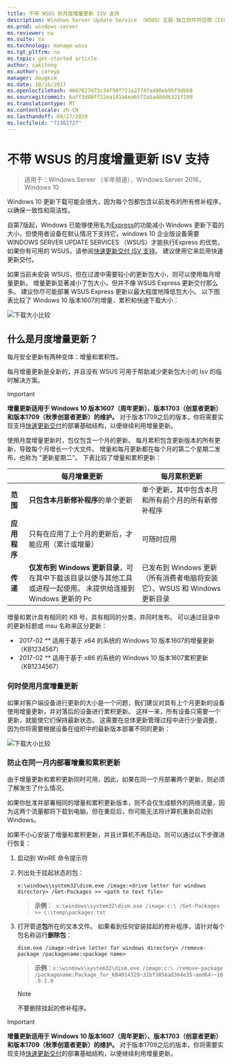 ```yaml
---
title: 不带 WSUS 的月度增量更新 ISV 支持
description: Windows Server Update Service （WSUS）主题-独立软件供应商（ISV）如何暂时使用月度增量更新，而不是使用 WSUS Express 更新交付来减小包大小
ms.prod: windows-server
ms.reviewer: na
ms.suite: na
ms.technology: manage-wsus
ms.tgt_pltfrm: na
ms.topic: get-started article
author: sakitong
ms.author: coreyp
manager: dougkim
ms.date: 10/16/2017
ms.openlocfilehash: 4607827d73c34f50f721a2774fa498eb95f9dbb8
ms.sourcegitcommit: 6aff3d88ff22ea141a6ea6572a5ad8dd6321f199
ms.translationtype: MT
ms.contentlocale: zh-CN
ms.lasthandoff: 09/27/2019
ms.locfileid: "71361727"
---
```

# <a name="monthly-delta-update-isv-support-without-wsus"></a>不带 WSUS 的月度增量更新 ISV 支持

>适用于：Windows Server （半年频道），Windows Server 2016，Windows 10

Windows 10 更新下载可能会很大，因为每个包都包含以前发布的所有修补程序，以确保一致性和简洁性。  

自第7版起，Windows 已能够使用名为[Express](https://technet.microsoft.com/library/cc708456(v=ws.10).aspx#Anchor_2)的功能减小 Windows 更新下载的大小，但使用者设备在默认情况下支持它，windows 10 企业版设备需要 WINDOWS SERVER UPDATE SERVICES （WSUS）才能执行Express 的优势。 如果你有可用的 WSUS，请参阅[快速更新交付 ISV 支持](express-update-delivery-ISV-support.md)。 建议使用它来启用快速更新交付。 

如果当前未安装 WSUS，但在过渡中需要较小的更新包大小，则可以使用每月增量更新。 增量更新显著减小了包大小，但并不像 WSUS Express 更新交付那么多。 建议你尽可能部署 WSUS Express 更新以最大程度地降低包大小。 以下图表比较了 Windows 10 版本1607的增量、累积和快速下载大小：

![下载大小比较](../../media/express-update-delivery-isv-support/delta-1.png)

## <a name="what-is-monthly-delta-update"></a>什么是月度增量更新？

每月安全更新有两种变体：增量和累积性。

每月增量更新是全新的，并且没有 WSUS 可用于帮助减少更新包大小的 Isv 的临时解决方案。

>[!IMPORTANT]
>**增量更新适用于 Windows 10 版本1607（周年更新）、版本1703（创意者更新）和版本1709（秋季创意者更新）的维护。** 对于版本1709之后的版本，你将需要实现支持[快速更新交付](express-update-delivery-ISV-support.md)的部署基础结构，以便继续利用增量更新。

使用月度增量更新时，包仅包含一个月的更新。 每月累积包含更新版本的所有更新，导致每个月增长一个大文件。 增量和每月更新都在每个月的第二个星期二发布，也称为 "更新星期二"。 下表比较了增量和累积更新：

|                    | 每月**增量**更新                                                                                                                                                                                                       | 每月**累积**更新                                                                                                                                                                                             |
|--------------------|--------------------------------------------------------------------------------------------------------------------------------------------------------------------------------------------------------------------------------|---------------------------------------------------------------------------------------------------------------------------------------------------------------------------------------------------------------------------|
| **范围**          | **只包含本月新修补程序**的单个更新                                                                                                                                                                           | 单个更新，其中包含本月和所有前个月的所有新修补程序                                                                                                                                                   |
| **应用程序**    | 只有在应用了上个月的更新后，才能应用（累计或增量）                                                                                                                                           | 可随时应用                                                                                                                                                                                                |
| **传递**       | **仅发布到 Windows 更新目录**，可在其中下载该目录以便与其他工具或进程一起使用。 未提供给连接到 Windows 更新的 Pc                                                         | 已发布到 Windows 更新（所有消费者电脑将安装它）、WSUS 和 Windows 更新目录                                                                                                                |

增量和累计具有相同的 KB 号，具有相同的分类，并同时发布。 可以通过目录中的更新标题或 msu 名称来区分更新：

-  2017-02 *\*\** 适用于基于 x64 的系统的 Windows 10 版本1607的增量更新（KB1234567）
-  2017-02 *\*\** 适用于基于 x86 的系统的 Windows 10 版本1607累积更新（KB1234567）                                                                                                                                                                                                                                                                                                                                                                                                                                                                                                                                                                                                                                                                                                                                                                                                                                                                                      

### <a name="when-to-use-monthly-delta-update"></a>何时使用月度增量更新

如果对客户端设备进行更新的大小是一个问题，我们建议对具有上个月更新的设备使用增量更新，并对落后的设备进行累积更新。 这样一来，所有设备只需要一个更新，就能使它们保持最新状态。 这需要在总体更新管理过程中进行少量调整，因为你将需要根据设备在组织中的最新版本部署不同的更新：

![下载大小比较](../../media/express-update-delivery-isv-support/delta-2.png)

### <a name="prevent-deployment-of-delta-and-cumulative-updates-in-the-same-month"></a>防止在同一月内部署增量和累积更新

由于增量更新和累积更新同时可用，因此，如果在同一个月部署两个更新，则必须了解发生了什么情况。

如果你批准并部署相同的增量和累积更新版本，则不会仅生成额外的网络流量，因为这两个流量都将下载到电脑，但在重启后，你可能无法将计算机重新启动到 Windows。

如果不小心安装了增量和累积更新，并且计算机不再启动，则可以通过以下步骤进行恢复：

1. 启动到 WinRE 命令提示符
2. 列出处于挂起状态的包：

    `x:\windows\system32\dism.exe /image:<drive letter for windows directory> /Get-Packages >> <path to text file>`
 
    > **示例**：` x:\windows\system32\dism.exe /image:c:\ /Get-Packages >> c:\temp\packages.txt`
 
3. 打开管道**包**所在的文本文件。 如果看到任何安装挂起的修补程序，请针对每个包名称运行**删除包**：
 
   `dism.exe /image:<drive letter for windows directory> /remove-package /packagename:<package name>`
 
    > **示例**：`x:\windows\system32\dism.exe /image:c:\ /remove-package /packagename:Package_for_KB4014329~31bf3856ad364e35~amd64~~10.0.1.0`
 
    >[!NOTE]
    >不要删除挂起的修补程序。

>[!IMPORTANT]
>**增量更新适用于 Windows 10 版本1607（周年更新）、版本1703（创意者更新）和版本1709（秋季创意者更新）的维护。** 对于版本1709之后的版本，你将需要实现支持[快速更新交付](express-update-delivery-ISV-support.md)的部署基础结构，以便继续利用增量更新。
